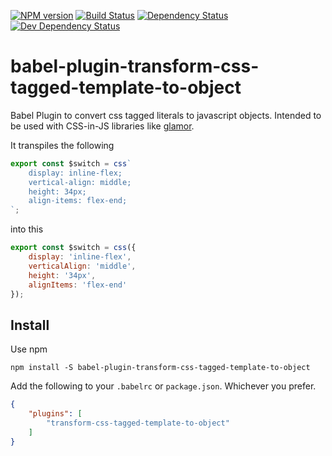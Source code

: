 [![NPM version][npm-image]][npm-url]
[![Build Status][travis-image]][travis-url]
[![Dependency Status][deps-image]][deps-url]
[![Dev Dependency Status][dev-deps-image]][dev-deps-url]

# babel-plugin-transform-css-tagged-template-to-object

Babel Plugin to convert css tagged literals to javascript objects. Intended to be used with CSS-in-JS libraries like [glamor](https://github.com/threepointone/glamor).

It transpiles the following

```js
export const $switch = css`
    display: inline-flex;
    vertical-align: middle;
    height: 34px;
    align-items: flex-end;
`;
```

into this

```js
export const $switch = css({
    display: 'inline-flex',
    verticalAlign: 'middle',
    height: '34px',
    alignItems: 'flex-end'
});
```

## Install

Use npm

```
npm install -S babel-plugin-transform-css-tagged-template-to-object
```

Add the following to your `.babelrc` or `package.json`. Whichever you prefer.

```json
{
    "plugins": [
        "transform-css-tagged-template-to-object"
    ]
}
```
[npm-url]: https://npmjs.org/package/babel-plugin-transform-css-tagged-template-to-object
[npm-image]: http://img.shields.io/npm/v/babel-plugin-transform-css-tagged-template-to-object.svg?style=flat-square

[travis-url]: https://travis-ci.org/vkbansal/css-tagged-template-to-object
[travis-image]: http://img.shields.io/travis/vkbansal/css-tagged-template-to-object/master.svg?style=flat-square

[deps-url]: https://david-dm.org/vkbansal/babel-plugin-transform-css-tagged-template-to-object
[deps-image]: https://img.shields.io/david/vkbansal/babel-plugin-transform-css-tagged-template-to-object.svg?style=flat-square

[dev-deps-url]: https://david-dm.org/vkbansal/babel-plugin-transform-css-tagged-template-to-object
[dev-deps-image]: https://img.shields.io/david/dev/vkbansal/babel-plugin-transform-css-tagged-template-to-object.svg?style=flat-square
